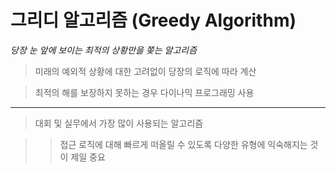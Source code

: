 # 그리디 알고리즘 (Greedy Algorithm)

*당장 눈 앞에 보이는 최적의 상황만을 쫒는 알고리즘*

> 미래의 예외적 상황에 대한 고려없이 당장의 로직에 따라 계산

> 최적의 해를 보장하지 못하는 경우 다이나믹 프로그래밍 사용

---

> 대회 및 실무에서 가장 많이 사용되는 알고리즘


>> 접근 로직에 대해 빠르게 떠올릴 수 있도록 다양한 유형에 익숙해지는 것이 제일 중요
